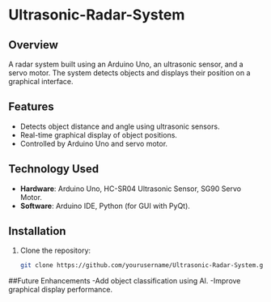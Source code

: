 # Ultrasonic-Radar-System

## Overview
A radar system built using an Arduino Uno, an ultrasonic sensor, and a servo motor. The system detects objects and displays their position on a graphical interface.

## Features
- Detects object distance and angle using ultrasonic sensors.
- Real-time graphical display of object positions.
- Controlled by Arduino Uno and servo motor.

## Technology Used
- **Hardware**: Arduino Uno, HC-SR04 Ultrasonic Sensor, SG90 Servo Motor.
- **Software**: Arduino IDE, Python (for GUI with PyQt).

## Installation
1. Clone the repository:
   ```bash
   git clone https://github.com/yourusername/Ultrasonic-Radar-System.git

##Future Enhancements
-Add object classification using AI.
-Improve graphical display performance.
